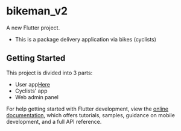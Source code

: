 # bikeman_v2

A new Flutter project.
- This is a package delivery application via bikes (cyclists)

## Getting Started

This project is divided into 3 parts:
* User app[Here](https://github.com/Gichbuoy/bikeman_users_app)
* Cyclists' app[]()
* Web admin panel[]()

For help getting started with Flutter development, view the
[online documentation](https://docs.flutter.dev/), which offers tutorials,
samples, guidance on mobile development, and a full API reference.
